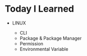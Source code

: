 # Today I Learned

- LINUX

   - CLI
   - Package & Package Manager
   - Permission
   - Environmental Variable
